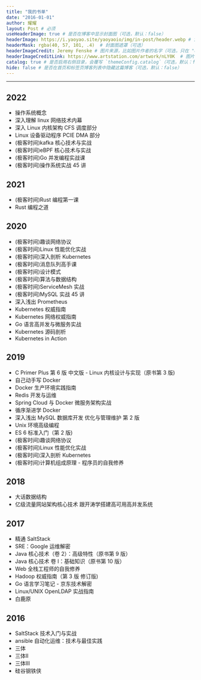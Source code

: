 ```yaml
---
title: "我的书单"
date: "2016-01-01"
author: 耀耀
layout: Post # 必须
useHeaderImage: true # 是否在博客中显示封面图（可选，默认：false）
headerImage: https://i.yaoyao.site/yaoyaoio/img/in-post/header.webp # 博客封面图（必须，即使上一项选了 false，因为图片也需要在首页显示）
headerMask: rgba(40, 57, 101, .4)  # 封面图遮罩（可选）
headerImageCredit: Jeremy Fenske # 图片来源，比如图片作者的名字（可选，只在 "useHeaderImage: true" 时有效）
headerImageCreditLink: https://www.artstation.com/artwork/nLY0K  # 图片来源的链接（可选，只在 "useHeaderImage: true" 时有效）
catalog: true # 是否启用右侧目录，会覆写 `themeConfig.catalog`（可选，默认：false）
hide: false # 是否在首页和标签页博客列表中隐藏这篇博客（可选，默认：false）
---
```


---

## 2022

- 操作系统概念
- 深入理解 linux 网络技术内幕
- 深入 Linux 内核架构 CFS 调度部分
- Linux 设备驱动程序 PCIE DMA 部分
- (极客时间)kafka 核心技术与实战
- (极客时间)eBPF 核心技术与实战
- (极客时间)Go 并发编程实战课
- (极客时间)操作系统实战 45 讲

## 2021

- (极客时间)Rust 编程第一课
- Rust 编程之道

## 2020

- (极客时间)趣谈网络协议
- (极客时间)Linux 性能优化实战
- (极客时间)深入剖析 Kubernetes
- (极客时间)消息队列高手课
- (极客时间)设计模式
- (极客时间)算法与数据结构
- (极客时间)ServiceMesh 实战
- (极客时间)MySQL 实战 45 讲
- 深入浅出 Prometheus
- Kubernetes 权威指南
- Kubernetes 网络权威指南
- Go 语言高并发与微服务实战
- Kubernetes 源码剖析
- Kubernetes in Action

## 2019

- C Primer Plus 第 6 版 中文版 - Linux 内核设计与实现（原书第 3 版)
- 自己动手写 Docker
- Docker 生产环境实践指南
- Redis 开发与运维
- Spring Cloud 与 Docker 微服务架构实战
- 循序渐进学 Docker
- 深入浅出 MySQL 数据库开发 优化与管理维护 第 2 版
- Unix 环境高级编程
- ES 6 标准入门（第 2 版)
- (极客时间)趣谈网络协议
- (极客时间)Linux 性能优化实战
- (极客时间)深入剖析 Kubernetes
- (极客时间)计算机组成原理 - 程序员的自我修养

## 2018

- 大话数据结构
- 亿级流量网站架构核心技术 跟开涛学搭建高可用高并发系统

## 2017

- 精通 SaltStack
- SRE：Google 运维解密
- Java 核心技术（卷 2）：高级特性（原书第 9 版）
- Java 核心技术 卷 I：基础知识（原书第 10 版）
- Web 全栈工程师的自我修养
- Hadoop 权威指南（第 3 版 修订版)
- Go 语言学习笔记 - 京东技术解密
- Linux/UNIX OpenLDAP 实战指南
- 白鹿原

## 2016

- SaltStack 技术入门与实战
- ansible 自动化运维：技术与最佳实践
- 三体
- 三体Ⅱ
- 三体Ⅲ
- 硅谷钢铁侠
